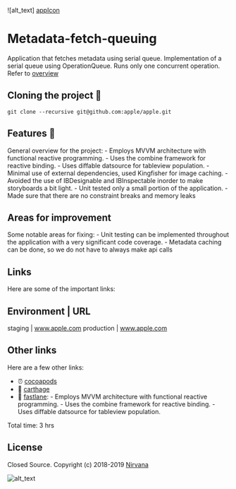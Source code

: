 ![alt_text] [appIcon]
# Metadata-fetch-queuing

Application that fetches metadata using serial queue. Implementation of a serial queue using OperationQueue. Runs only one concurrent operation. Refer to [overview](cocoapodsURL)

## Cloning the project 🚴

```
git clone --recursive git@github.com:apple/apple.git
```

## Features 🚀
General overview for the project:
    - Employs MVVM architecture with functional reactive programming.
    - Uses the combine framework for reactive binding.
    - Uses diffable datsource for tableview population.
    - Minimal use of external dependencies, used Kingfisher for image caching.
    - Avoided the use of IBDesignable and IBInspectable inorder to make storyboards a bit light.
    - Unit tested only a small portion of the application.
    - Made sure that there are no constraint breaks and memory leaks

## Areas for improvement
Some notable areas for fixing:
    - Unit testing can be implemented throughout the application with a very significant code coverage.
    - Metadata caching can be done, so we do not have to always make api calls
    
## Links
Here are some of the important links:

Environment | URL
---------------------
staging | www.apple.com
production | www.apple.com

## Other links
Here are a few other links:

- ⏰ [cocoapods](cocoapodsURL)
- 🤟 [carthage](carthageURL)
- 🏁 [fastlane](fastlaneURL):
            - Employs MVVM architecture with functional reactive programming.
            - Uses the combine framework for reactive binding.
            - Uses diffable datsource for tableview population.

Total time: 3 hrs

## License

Closed Source.
Copyright (c) 2018-2019 [Nirvana](https://apple.com)

![alt_text](company-logo)

[company-logo]: https://www.google.com "Operation queue"
[appIcon]: https://user-images.githubusercontent.com/14129317/144711920-b5d1e98d-ca77-4b41-aae8-230dbe0528c2.png "Operation queue"
[cocoapodsURL]: https://cocoapods.org
[carthageURL]: https://github.com/Carthage/Carthage
[fastlaneURL]: https://fastlane.tools
[fastlaneMatch]: https://docs.fastlane.tools/actions/match/#match
